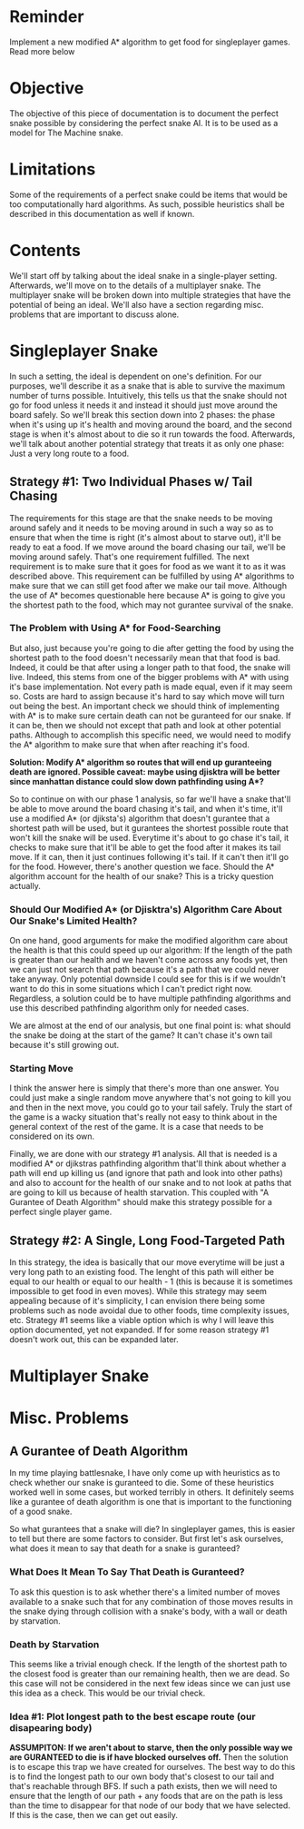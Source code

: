 # Reminder

Implement a new modified A* algorithm to get food for singleplayer games. Read more below

# Objective

The objective of this piece of documentation is to document the perfect snake possible by considering the perfect snake AI. It is to be used as a model for The Machine snake.

# Limitations

Some of the requirements of a perfect snake could be items that would be too computationally hard algorithms. As such, possible heuristics shall be described in this documentation as well if known.

# Contents

We'll start off by talking about the ideal snake in a single-player setting. Afterwards, we'll move on to the details of a multiplayer snake. The multiplayer snake will be broken down into multiple strategies that have the potential of being an ideal. We'll also have a section regarding misc. problems that are important to discuss alone.

# Singleplayer Snake

In such a setting, the ideal is dependent on one's definition. For our purposes, we'll describe it as a snake that is able to survive the maximum number of turns possible. Intuitively, this tells us that the snake should not go for food unless it needs it and instead it should just move around the board safely. So we'll break this section down into 2 phases: the phase when it's using up it's health and moving around the board, and the second stage is when it's almost about to die so it run towards the food. Afterwards, we'll talk about another potential strategy that treats it as only one phase: Just a very long route to a food.

## Strategy #1: Two Individual Phases w/ Tail Chasing

The requirements for this stage are that the snake needs to be moving around safely and it needs to be moving around in such a way so as to ensure that when the time is right (it's almost about to starve out), it'll be ready to eat a food. If we move around the board chasing our tail, we'll be moving around safely. That's one requirement fulfilled. The next requirement is to make sure that it goes for food as we want it to as it was described above. This requirement can be fulfilled by using A* algorithms to make sure that we can still get food after we make our tail move. Although the use of A* becomes questionable here because A* is going to give you the shortest path to the food, which may not gurantee survival of the snake.

### The Problem with Using A* for Food-Searching

But also, just because you're going to die after getting the food by using the shortest path to the food doesn't necessarily mean that that food is bad. Indeed, it could be that after using a longer path to that food, the snake will live. Indeed, this stems from one of the bigger problems with A* with using it's base implementation. Not every path is made equal, even if it may seem so. Costs are hard to assign because it's hard to say which move will turn out being the best. An important check we should think of implementing with A* is to make sure certain death can not be guranteed for our snake. If it can be, then we should not except that path and look at other potential paths. Although to accomplish this specific need, we would need to modify the A* algorithm to make sure that when after reaching it's food.

**Solution: Modify A\* algorithm so routes that will end up guranteeing death are ignored. Possible caveat: maybe using djisktra will be better since manhattan distance could slow down pathfinding using A\*?**

So to continue on with our phase 1 analysis, so far we'll have a snake that'll be able to move around the board chasing it's tail, and when it's time, it'll use a modified A* (or djiksta's) algorithm that doesn't gurantee that a shortest path will be used, but it gurantees the shortest possible route that won't kill the snake will be used. Everytime it's about to go chase it's tail, it checks to make sure that it'll be able to get the food after it makes its tail move. If it can, then it just continues following it's tail. If it can't then it'll go for the food. However, there's another question we face. Should the A* algorithm account for the health of our snake? This is a tricky question actually.

### Should Our Modified A* (or Djisktra's) Algorithm Care About Our Snake's Limited Health?

On one hand, good arguments for make the modified algorithm care about the health is that this could speed up our algorithm: If the length of the path is greater than our health and we haven't come across any foods yet, then we can just not search that path because it's a path that we could never take anyway. Only potential downside I could see for this is if we wouldn't want to do this in some situations which I can't predict right now. Regardless, a solution could be to have multiple pathfinding algorithms and use this described pathfinding algorithm only for needed cases.

We are almost at the end of our analysis, but one final point is: what should the snake be doing at the start of the game? It can't chase it's own tail because it's still growing out.

### Starting Move

I think the answer here is simply that there's more than one answer. You could just make a single random move anywhere that's not going to kill you and then in the next move, you could go to your tail safely. Truly the start of the game is a wacky situation that's really not easy to think about in the general context of the rest of the game. It is a case that needs to be considered on its own.

Finally, we are done with our strategy #1 analysis. All that is needed is a modified A* or djikstras pathfinding algorithm that'll think about whether a path will end up killing us (and ignore that path and look into other paths) and also to account for the health of our snake and to not look at paths that are going to kill us because of health starvation. This coupled with "A Gurantee of Death Algorithm" should make this strategy possible for a perfect single player game.

## Strategy #2: A Single, Long Food-Targeted Path

In this strategy, the idea is basically that our move everytime will be just a very long path to an existing food. The lenght of this path will either be equal to our health or equal to our health - 1 (this is because it is sometimes impossible to get food in even moves). While this strategy may seem appealing because of it's simplicity, I can envision there being some problems such as node avoidal due to other foods, time complexity issues, etc. Strategy #1 seems like a viable option which is why I will leave this option documented, yet not expanded. If for some reason strategy #1 doesn't work out, this can be expanded later.


# Multiplayer Snake

# Misc. Problems

## A Gurantee of Death Algorithm

In my time playing battlesnake, I have only come up with heuristics as to check whether our snake is guranteed to die. Some of these heuristics worked well in some cases, but worked terribly in others. It definitely seems like a gurantee of death algorithm is one that is important to the functioning of a good snake.

So what gurantees that a snake will die? In singleplayer games, this is easier to tell but there are some factors to consider. But first let's ask ourselves, what does it mean to say that death for a snake is guranteed?

### What Does It Mean To Say That Death is Guranteed?

To ask this question is to ask whether there's a limited number of moves available to a snake such that for any combination of those moves results in the snake dying through collision with a snake's body, with a wall or death by starvation.

### Death by Starvation

This seems like a trivial enough check. If the length of the shortest path to the closest food is greater than our remaining health, then we are dead. So this case will not be considered in the next few ideas since we can just use this idea as a check. This would be our trivial check.

### Idea #1: Plot longest path to the best escape route (our disapearing body)

**ASSUMPITON: If we aren't about to starve, then the only possible way we are GURANTEED to die is if have blocked ourselves off.** Then the solution is to escape this trap we have created for ourselves. The best way to do this is to find the longest path to our own body that's closest to our tail and that's reachable through BFS. If such a path exists, then we will need to ensure that the length of our path + any foods that are on the path is less than the time to disappear for that node of our body that we have selected. If this is the case, then we can get out easily.
